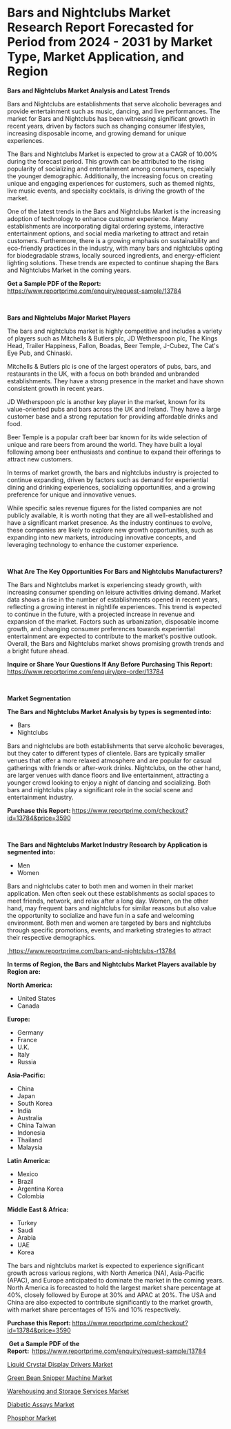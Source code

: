 <p><h1>Bars and Nightclubs Market Research Report Forecasted for Period from 2024 -  2031 by Market Type, Market Application, and Region</h1></p><p><strong>Bars and Nightclubs Market Analysis and Latest Trends</strong></p>
<p><p>Bars and Nightclubs are establishments that serve alcoholic beverages and provide entertainment such as music, dancing, and live performances. The market for Bars and Nightclubs has been witnessing significant growth in recent years, driven by factors such as changing consumer lifestyles, increasing disposable income, and growing demand for unique experiences.</p><p>The Bars and Nightclubs Market is expected to grow at a CAGR of 10.00% during the forecast period. This growth can be attributed to the rising popularity of socializing and entertainment among consumers, especially the younger demographic. Additionally, the increasing focus on creating unique and engaging experiences for customers, such as themed nights, live music events, and specialty cocktails, is driving the growth of the market.</p><p>One of the latest trends in the Bars and Nightclubs Market is the increasing adoption of technology to enhance customer experience. Many establishments are incorporating digital ordering systems, interactive entertainment options, and social media marketing to attract and retain customers. Furthermore, there is a growing emphasis on sustainability and eco-friendly practices in the industry, with many bars and nightclubs opting for biodegradable straws, locally sourced ingredients, and energy-efficient lighting solutions. These trends are expected to continue shaping the Bars and Nightclubs Market in the coming years.</p></p>
<p><strong>Get a Sample PDF of the Report:&nbsp;</strong> <a href="https://www.reportprime.com/enquiry/request-sample/13784">https://www.reportprime.com/enquiry/request-sample/13784</a></p>
<p>&nbsp;</p>
<p><strong>Bars and Nightclubs Major Market Players</strong></p>
<p><p>The bars and nightclubs market is highly competitive and includes a variety of players such as Mitchells & Butlers plc, JD Wetherspoon plc, The Kings Head, Trailer Happiness, Fallon, Boadas, Beer Temple, J-Cubez, The Cat's Eye Pub, and Chinaski.</p><p>Mitchells & Butlers plc is one of the largest operators of pubs, bars, and restaurants in the UK, with a focus on both branded and unbranded establishments. They have a strong presence in the market and have shown consistent growth in recent years.</p><p>JD Wetherspoon plc is another key player in the market, known for its value-oriented pubs and bars across the UK and Ireland. They have a large customer base and a strong reputation for providing affordable drinks and food.</p><p>Beer Temple is a popular craft beer bar known for its wide selection of unique and rare beers from around the world. They have built a loyal following among beer enthusiasts and continue to expand their offerings to attract new customers.</p><p>In terms of market growth, the bars and nightclubs industry is projected to continue expanding, driven by factors such as demand for experiential dining and drinking experiences, socializing opportunities, and a growing preference for unique and innovative venues.</p><p>While specific sales revenue figures for the listed companies are not publicly available, it is worth noting that they are all well-established and have a significant market presence. As the industry continues to evolve, these companies are likely to explore new growth opportunities, such as expanding into new markets, introducing innovative concepts, and leveraging technology to enhance the customer experience.</p></p>
<p>&nbsp;</p>
<p><strong>What Are The Key Opportunities For Bars and Nightclubs Manufacturers?</strong></p>
<p><p>The Bars and Nightclubs market is experiencing steady growth, with increasing consumer spending on leisure activities driving demand. Market data shows a rise in the number of establishments opened in recent years, reflecting a growing interest in nightlife experiences. This trend is expected to continue in the future, with a projected increase in revenue and expansion of the market. Factors such as urbanization, disposable income growth, and changing consumer preferences towards experiential entertainment are expected to contribute to the market's positive outlook. Overall, the Bars and Nightclubs market shows promising growth trends and a bright future ahead.</p></p>
<p><strong>Inquire or Share Your Questions If Any Before Purchasing This Report:</strong> <a href="https://www.reportprime.com/enquiry/pre-order/13784">https://www.reportprime.com/enquiry/pre-order/13784</a></p>
<p>&nbsp;</p>
<p><strong>Market Segmentation</strong></p>
<p><strong>The Bars and Nightclubs Market Analysis by types is segmented into:</strong></p>
<p><ul><li>Bars</li><li>Nightclubs</li></ul></p>
<p><p>Bars and nightclubs are both establishments that serve alcoholic beverages, but they cater to different types of clientele. Bars are typically smaller venues that offer a more relaxed atmosphere and are popular for casual gatherings with friends or after-work drinks. Nightclubs, on the other hand, are larger venues with dance floors and live entertainment, attracting a younger crowd looking to enjoy a night of dancing and socializing. Both bars and nightclubs play a significant role in the social scene and entertainment industry.</p></p>
<p><strong>Purchase this Report:&nbsp;</strong><a href="https://www.reportprime.com/checkout?id=13784&price=3590">https://www.reportprime.com/checkout?id=13784&price=3590</a></p>
<p>&nbsp;</p>
<p><strong>The Bars and Nightclubs Market Industry Research by Application is segmented into:</strong></p>
<p><ul><li>Men</li><li>Women</li></ul></p>
<p><p>Bars and nightclubs cater to both men and women in their market application. Men often seek out these establishments as social spaces to meet friends, network, and relax after a long day. Women, on the other hand, may frequent bars and nightclubs for similar reasons but also value the opportunity to socialize and have fun in a safe and welcoming environment. Both men and women are targeted by bars and nightclubs through specific promotions, events, and marketing strategies to attract their respective demographics.</p></p>
<p><a href="https://www.reportprime.com/bars-and-nightclubs-r13784">&nbsp;https://www.reportprime.com/bars-and-nightclubs-r13784</a></p>
<p><strong>In terms of Region, the Bars and Nightclubs Market Players available by Region are:</strong></p>
<p>
    <p> <strong> North America: </strong>
        <ul>
            <li>United States</li>
            <li>Canada</li>
        </ul>
        </p> 
    <p> <strong> Europe: </strong>
        <ul>
            <li>Germany</li>
            <li>France</li>
            <li>U.K.</li>
            <li>Italy</li>
            <li>Russia</li>
        </ul>
        </p> 
    <p> <strong> Asia-Pacific: </strong>
        <ul>
            <li>China</li>
            <li>Japan</li>
            <li>South Korea</li>
            <li>India</li>
            <li>Australia</li>
            <li>China Taiwan</li>
            <li>Indonesia</li>
            <li>Thailand</li>
            <li>Malaysia</li>
        </ul>
        </p> 
    <p> <strong> Latin America: </strong>
        <ul>
            <li>Mexico</li>
            <li>Brazil</li>
            <li>Argentina Korea</li>
            <li>Colombia</li>
        </ul>
        </p> 
    <p> <strong> Middle East & Africa: </strong>
        <ul>
            <li>Turkey</li>
            <li>Saudi</li>
            <li>Arabia</li>
            <li>UAE</li>
            <li>Korea</li>
        </ul>
    </p>
    </p>
<p><p>The bars and nightclubs market is expected to experience significant growth across various regions, with North America (NA), Asia-Pacific (APAC), and Europe anticipated to dominate the market in the coming years. North America is forecasted to hold the largest market share percentage at 40%, closely followed by Europe at 30% and APAC at 20%. The USA and China are also expected to contribute significantly to the market growth, with market share percentages of 15% and 10% respectively.</p></p>
<p><strong>Purchase this Report: </strong><a href="https://www.reportprime.com/checkout?id=13784&price=3590">https://www.reportprime.com/checkout?id=13784&price=3590</a></p>
<p>&nbsp;<strong>Get a Sample PDF of the Report:&nbsp;&nbsp;</strong><a href="https://www.reportprime.com/enquiry/request-sample/13784">https://www.reportprime.com/enquiry/request-sample/13784</a></p>
<p><strong></strong></p>
<p><p><a href="https://sore-arch-6db.notion.site/Liquid-Crystal-Display-Drivers-Market-Research-Report-Its-History-and-Forecast-2024-to-2031-71e3c795b46f455499447f43e1836382">Liquid Crystal Display Drivers Market</a></p><p><a href="https://view.publitas.com/reportprime-1/green-bean-snipper-machine-market-insight-market-trends-growth-forecasted-from-2024-to-2031/">Green Bean Snipper Machine Market</a></p><p><a href="https://github.com/cecuraprangm/Market-Research-Report-List-2/blob/main/warehousing-and-storage-services-market.md">Warehousing and Storage Services Market</a></p><p><a href="https://github.com/fiixsa/Market-Research-Report-List-2/blob/main/diabetic-assays-market.md">Diabetic Assays Market</a></p><p><a href="https://issuu.com/reportprime-2/docs/phosphor-market-size-2030.pptx">Phosphor Market</a></p></p>